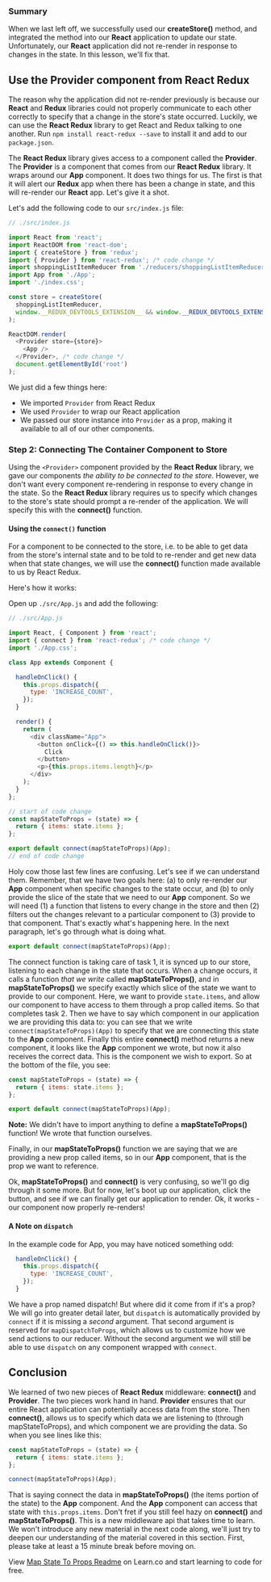 ### Summary

When we last left off, we successfully used our __createStore()__ method, and
integrated the method into our __React__ application to update our state.
Unfortunately, our __React__ application did not re-render in response to
changes in the state. In this lesson, we'll fix that.


## Use the Provider component from React Redux

The reason why the application did not re-render previously is because our
__React__ and __Redux__ libraries could not properly communicate to each other
correctly to specify that a change in the store's state occurred. Luckily, we
can use the __React Redux__ library to get React and Redux talking to one
another. Run `npm install react-redux --save` to install it and add to our
`package.json`.

The __React Redux__ library gives access to a component called the __Provider__.
The __Provider__ is a component that comes from our __React Redux__ library. It
wraps around our __App__ component. It does two things for us. The first is that
it will alert our __Redux__ app when there has been a change in state, and this
will re-render our __React__ app. Let's give it a shot.

Let's add the following code to our `src/index.js` file:

```javascript
// ./src/index.js

import React from 'react';
import ReactDOM from 'react-dom';
import { createStore } from 'redux';
import { Provider } from 'react-redux'; /* code change */
import shoppingListItemReducer from './reducers/shoppingListItemReducer';
import App from './App';
import './index.css';

const store = createStore(
  shoppingListItemReducer,
  window.__REDUX_DEVTOOLS_EXTENSION__ && window.__REDUX_DEVTOOLS_EXTENSION__()
);

ReactDOM.render(
  <Provider store={store}>
    <App />
  </Provider>, /* code change */
  document.getElementById('root')
);
```

We just did a few things here:

* We imported `Provider` from React Redux
* We used `Provider` to wrap our React application
* We passed our store instance into `Provider` as a prop, making it available to all of our other components.

### Step 2: Connecting The Container Component to Store

Using the `<Provider>` component provided by the __React Redux__ library, we
gave our components *the ability to be connected to the store*. However, we
don't want every component re-rendering in response to every change in the
state. So the __React Redux__ library requires us to specify which changes to
the store's state should prompt a re-render of the application. We will specify
this with the __connect()__ function.

#### Using the `connect()` function

For a component to be connected to the store, i.e. to be able to get data from
the store's internal state and to be told to re-render and get new data when
that state changes, we will use the __connect()__ function made available to us
by React Redux.

Here's how it works:

Open up `./src/App.js` and add the following:

```javascript
// ./src/App.js

import React, { Component } from 'react';
import { connect } from 'react-redux'; /* code change */
import './App.css';

class App extends Component {

  handleOnClick() {
    this.props.dispatch({
      type: 'INCREASE_COUNT',
    });
  }

  render() {
    return (
      <div className="App">
        <button onClick={() => this.handleOnClick()}>
          Click
        </button>
        <p>{this.props.items.length}</p>
      </div>
    );
  }
};

// start of code change
const mapStateToProps = (state) => {
  return { items: state.items };
};

export default connect(mapStateToProps)(App);
// end of code change
```

Holy cow those last few lines are confusing. Let's see if we can understand
them. Remember, that we have two goals here: (a) to only re-render our __App__
component when specific changes to the state occur, and (b) to only provide the
slice of the state that we need to our __App__ component. So we will need (1) a
function that listens to every change in the store and then (2) filters out the
changes relevant to a particular component to (3) provide to that component.
That's exactly what's happening here. In the next paragraph, let's go through
what is doing what.

```javascript
export default connect(mapStateToProps)(App);
```

The connect function is taking care of task 1, it is synced up to our store,
listening to each change in the state that occurs. When a change occurs, it
calls a function *that we write* called __mapStateToProps()__, and in
__mapStateToProps()__ we specify exactly which slice of the state we want to
provide to our component. Here, we want to provide `state.items`, and allow our
component to have access to them through a prop called items. So that completes
task 2. Then we have to say which component in our application we are providing
this data to: you can see that we write `connect(mapStateToProps)(App)` to
specify that we are connecting this state to the __App__ component.   Finally
this entire __connect()__ method returns a new component, it looks like the
__App__ component we wrote, but now it also receives the correct data. This is
the component we wish to export. So at the bottom of the file, you see:

```javascript
const mapStateToProps = (state) => {
  return { items: state.items };
};

export default connect(mapStateToProps)(App);
```

**Note:** We didn't have to import anything to define a __mapStateToProps()__ function! We
wrote that function ourselves.

Finally, in our __mapStateToProps()__ function we are saying that we are
providing a new prop called items, so in our __App__ component, that is the prop
we want to reference.

Ok, __mapStateToProps()__ and __connect()__ is very confusing, so we'll go dig
through it some more.  But for now, let's boot up our application, click the
button, and see if we can finally get our application to render. Ok, it works -
our component now properly re-renders!

#### A Note on `dispatch`

In the example code for App, you may have noticed something odd:

```js
  handleOnClick() {
    this.props.dispatch({
      type: 'INCREASE_COUNT',
    });
  }
```

We have a prop named dispatch! But where did it come from if it's a prop? We
will go into greater detail later, but `dispatch` is automatically provided
by `connect` if it is missing a _second_ argument. That second argument is
reserved for `mapDispatchToProps`, which allows us to customize how we send
actions to our reducer. Without the second argument we will still be able to
use `dispatch` on any component wrapped with `connect`.

## Conclusion

We learned of two new pieces of __React Redux__ middleware: __connect()__ and
__Provider__.  The two pieces work hand in hand. __Provider__ ensures that our
entire React application can potentially access data from the store. Then
__connect()__, allows us to specify which data we are listening to (through
mapStateToProps), and which component we are providing the data. So when you see
lines like this:

```javascript
const mapStateToProps = (state) => {
  return { items: state.items };
};

connect(mapStateToProps)(App);
```

That is saying connect the data in __mapStateToProps()__ (the items portion of
the state) to the __App__ component. And the __App__ component can access that
state with `this.props.items`. Don't fret if you still feel hazy on
__connect()__ and __mapStateToProps()__. This is a new middleware api that takes
time to learn. We won't introduce any new material in the next code along, we'll
just try to deepen our understanding of the material covered in this section.
First, please take at least a 15 minute break before moving on.  

<p class='util--hide'>View <a href='https://learn.co/lessons/map-state-to-props-readme'>Map State To Props Readme</a> on Learn.co and start learning to code for free.</p>
